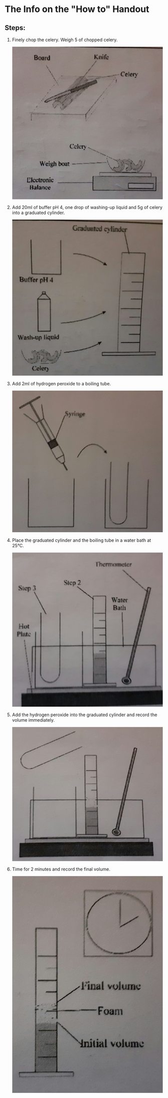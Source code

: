 # The Info on the "How to" Handout

## Steps:

1. Finely chop the celery. Weigh 5 of chopped celery.
    
    ![20211128_180137.jpg](The%20Info%20o%2048895/20211128_180137.jpg)
    
2. Add 20ml of buffer pH 4, one drop of washing-up liquid and 5g of celery into a graduated cylinder.
    
    ![20211128_180349.jpg](20211128_180349.jpg)
    
3. Add 2ml of hydrogen peroxide to a boiling tube.
    
    ![20211128_180143.jpg](The%20Info%20o%2048895/20211128_180143.jpg)
    
4. Place the graduated cylinder and the boiling tube in a water bath at 25°C.
    
    ![20211128_180346.jpg](The%20Info%20o%2048895/20211128_180346.jpg)
    
5. Add the hydrogen peroxide into the graduated cylinder and record the volume immediately.
    
    ![20211128_180149.jpg](The%20Info%20o%2048895/20211128_180149.jpg)
    
6. Time for 2 minutes and record the final volume.
    
    ![20211128_180341.jpg](The%20Info%20o%2048895/20211128_180341.jpg)